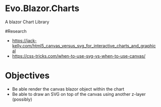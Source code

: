 # Evo.Blazor.Charts
A blazor Chart Library

#Research

* https://jack-kelly.com/html5_canvas_versus_svg_for_interactive_charts_and_graphical
* https://css-tricks.com/when-to-use-svg-vs-when-to-use-canvas/

# Objectives

* Be able render the canvas blazor object within the chart
* Be able to draw an SVG on top of the canvas using another z-layer (possibly)
